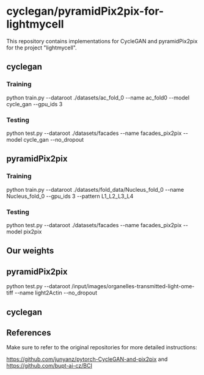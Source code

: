 # cyclegan/pyramidPix2pix-for-lightmycell

This repository contains implementations for CycleGAN and pyramidPix2pix for the project "lightmycell".



## cyclegan

### Training

python train.py --dataroot ./datasets/ac_fold_0 --name ac_fold0 --model cycle_gan --gpu_ids 3


### Testing
python test.py --dataroot ./datasets/facades --name facades_pix2pix --model cycle_gan --no_dropout

## pyramidPix2pix

### Training

python train.py --dataroot ./datasets/fold_data/Nucleus_fold_0 --name Nucleus_fold_0 --gpu_ids 3 --pattern L1_L2_L3_L4

### Testing
python test.py --dataroot ./datasets/facades --name facades_pix2pix --model pix2pix




## Our weights

## pyramidPix2pix
python test.py --dataroot /input/images/organelles-transmitted-light-ome-tiff --name light2Actin --no_dropout

## cyclegan


## References
Make sure to refer to the original repositories for more detailed instructions:

https://github.com/junyanz/pytorch-CycleGAN-and-pix2pix and https://github.com/bupt-ai-cz/BCI

